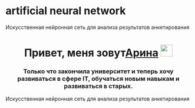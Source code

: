 # artificial neural network
Искусственная нейронная сеть для анализа результатов анкетирования
<h1 align="center">Привет, меня зовут<a href="https://daniilshat.ru/" target="_blank">Арина</a> 
<img src="https://github.com/blackcater/blackcater/raw/main/images/Hi.gif" height="32"/></h1>
<h3 align="center"> Только что закончила университет и теперь хочу развиваться в сфере IT, обучаться новым навыкам и развиваться в старых.</h3>
Искусственная нейронная сеть для анализа результатов анкетирования
